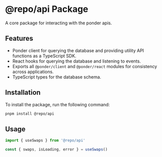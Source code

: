 # @repo/api Package

A core package for interacting with the ponder apis.

## Features

- Ponder client for querying the database and providing utility API functions as a TypeScript SDK.
- React hooks for querying the database and listening to events.
- Exports all `@ponder/client` and `@ponder/react` modules for consistency across applications.
- TypeScript types for the database schema.

## Installation

To install the package, run the following command:

```bash
pnpm install @repo/api
```

## Usage            

```typescript
import { useSwaps } from '@repo/api'

const { swaps, isLoading, error } = useSwaps()
``` 


